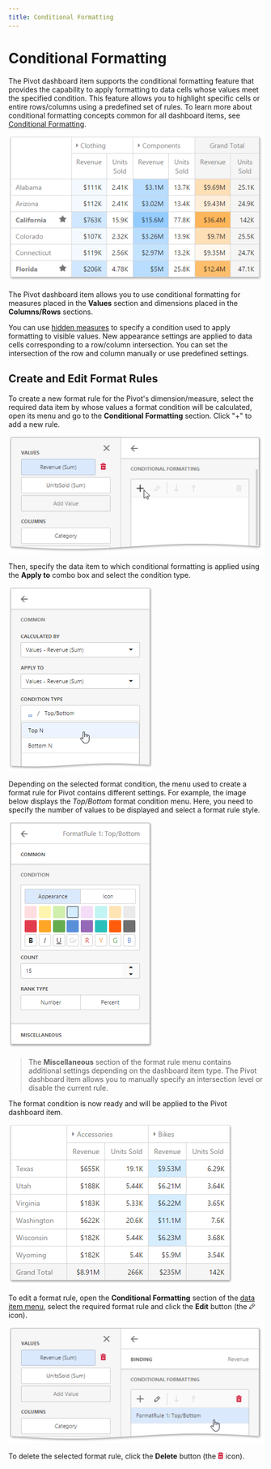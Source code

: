 ```yaml
---
title: Conditional Formatting
---
```

# Conditional Formatting
The Pivot dashboard item supports the conditional formatting feature that provides the capability to apply formatting to data cells whose values meet the specified condition. This feature allows you to highlight specific cells or entire rows/columns using a predefined set of rules. To learn more about conditional formatting concepts common for all dashboard items, see [Conditional Formatting](../../../../../dashboard-for-web/articles/web-dashboard-designer-mode/appearance-customization/conditional-formatting.md).

![wdd-pivot-cf](../../../../images/Img126057.png)

The Pivot dashboard item allows you to use conditional formatting for measures placed in the **Values** section and dimensions placed in the **Columns/Rows** sections.

You can use [hidden measures](../../../../../dashboard-for-web/articles/web-dashboard-designer-mode/binding-dashboard-items-to-data/hidden-data-items.md) to specify a condition used to apply formatting to visible values. New appearance settings are applied to data cells corresponding to a row/column intersection. You can set the intersection of the row and column manually or use predefined settings.

## Create and Edit Format Rules
To create a new format rule for the Pivot's dimension/measure, select the required data item by whose values a format condition will be calculated, open its menu and go to the **Conditional Formatting** section. Click "+" to add a new rule.

![wdd-pivot-cf-add-rule](../../../../images/Img126058.png)

Then, specify the data item to which conditional formatting is applied using the **Apply to** combo box and select the condition type.

![wdd-pivot-cf-select-rule](../../../../images/Img126060.png)

Depending on the selected format condition, the menu used to create a format rule for Pivot contains different settings. For example, the image below displays the _Top/Bottom_ format condition menu. Here, you need to specify the number of values to be displayed and select a format rule style.

![wdd-pivot-cf-top-n-menu](../../../../images/Img126062.png)

> The **Miscellaneous** section of the format rule menu contains additional settings depending on the dashboard item type. The Pivot dashboard item allows you to manually specify an intersection level or disable the current rule.

The format condition is now ready and will be applied to the Pivot dashboard item.

![wdd-pivot-cf-applied-rule](../../../../images/Img126061.png)

To edit a format rule, open the **Conditional Formatting** section of the [data item menu](../../../../../dashboard-for-web/articles/web-dashboard-designer-mode/ui-elements/data-item-menu.md), select the required format rule and click the **Edit** button (the ![wdd-icon-edit-collection-value-item](../../../../images/Img126050.png) icon).

![wdd-pivot-cf-edit-rule](../../../../images/Img126063.png)

To delete the selected format rule, click the **Delete** button (the ![wdd-icon-delete-big](../../../../images/Img126104.png) icon).